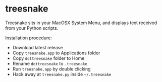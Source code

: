 treesnake
=========

Treesnake sits in your MacOSX System Menu, and displays text received from your Python scripts.

Installation procedure: 
  - Download latest release
  - Copy `treesnake.app` to Applications folder
  - Copy `dottreesnake` folder to Home
  - Rename `dottreesnake` to `.treesnake`
  - Run `treesnake.app` by double clicking
  - Hack away at `treesnake.py` inside `~/.treesnake`

